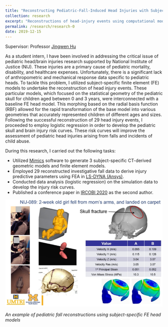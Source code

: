 ```yaml
---
title: "Reconstructing Pediatric-Fall-Induced Head Injuries with Subject-Specific Finite Element Head Models"
collection: research
excerpt: "Reconstructions of head-injury events using computational models<br/><img src='/images/UMTRI.png'>"
permalink: /research/research-0
date: 2019-12-15
---
```


Supervisor: Professor [Jingwen Hu](https://sites.google.com/umich.edu/jingwenhu/home)  

As a student intern, I have been involved in addressing the critical issue of pediatric head/brain injuries research supported by National Institute of Justice (NIJ). These injuries are a primary cause of pediatric mortality, disability, and healthcare expenses. Unfortunately, there is a significant lack of anthropometric and mechanical response data specific to pediatric heads. To tackle this problem, I utilized subject-specific finite element (FE) models to undertake the reconstruction of head injury events. These particular models, which focused on the statistical geometry of the pediatric skull for children aged between 0 and 3 years, were interconnected with a baseline FE head model. This morphing based on the radial basis function (RBF) allowed for the rapid transformation of the base model into various geometries that accurately represented children of different ages and sizes. Following the successful reconstruction of 29 head injury events, I proceeded to employ logistic regression in order to develop the pediatric skull and brain injury risk curves. These risk curves will improve the assessment of pediatric head injuries arising from falls and incidents of child abuse.  

  
During this research, I carried out the following tasks:  
* Utilized [Mimics](https://www.materialise.com/en/healthcare/mimics-innovation-suite/mimics) software to generate 3 subject-specific CT-derived geometric models and finite element models.
* Employed 29 reconstructed investigative fall data to derive injury predictive parameters using FEA in [LS-DYNA (Ansys)](https://www.ansys.com/products/structures/ansys-ls-dyna).
* Conducted data analysis (logistic regression) on the simulation data to develop the injury risk curves.
* Published a conference paper in [IRCOBI 2020](http://www.ircobi.org/wordpress/downloads/irc20-asia/pdf-files/2046a.pdf) as the second author.
 
![An example of pediatric fall reconstructions using subject-specific FE head models](../images/UMTRI.png)  
<p align="left"><i>An example of pediatric fall reconstructions using subject-specific FE head models</i></p>

